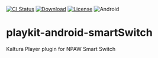 [![CI Status](https://travis-ci.org/kaltura/playkit-android-smartSwitch.svg?branch=develop)](https://travis-ci.org/kaltura/playkit-android-smartSwitch)
[![Download](https://img.shields.io/maven-central/v/com.kaltura.playkit/smartswitchplugin?label=Download)](https://search.maven.org/artifact/com.kaltura.playkit/smartswitchplugin)
[![License](https://img.shields.io/badge/license-AGPLv3-black.svg)](https://github.com/kaltura/playkit-android-vr/blob/master/LICENSE)
![Android](https://img.shields.io/badge/platform-android-green.svg)

# playkit-android-smartSwitch
Kaltura Player plugin for NPAW Smart Switch
